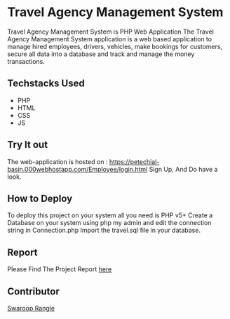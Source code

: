 # Travel Agency Management System

Travel Agency Management System is PHP Web Application 
The Travel Agency Management System application is a web based application to manage hired employees, drivers, vehicles, make bookings for customers, secure all data into a database and track and manage the money transactions.
## **Techstacks Used** 
- PHP 
- HTML
- CSS
- JS

## **Try It out**
The web-application is hosted on : https://petechial-basin.000webhostapp.com/Employee/login.html
Sign Up, And Do have a look.

## **How to Deploy**
To deploy this project on your system all you need is PHP v5+ Create a Database on your system using php my admin and edit the connection string in Connection.php Import the travel.sql file in your database.

## **Report**
Please Find The Project Report [here](https://drive.google.com/file/d/1BwOI0bkVYj-6P1i8IlTCNveq165RF6Q1/view?usp=sharing)

## **Contributor**
[Swaroop Rangle](https://github.com/swaroop002)
